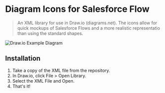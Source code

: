 # Diagram Icons for Salesforce Flow
> An XML library for use in Draw.io (diagrams.net). The icons allow for quick mockups of Salesforce Flows and a more realistic representatio than using the standard shapes.

![Draw.io Example Diagram](https://github.com/markledden/Salesforce-Flow-Diagram-Icons/blob/main/Images/Salesforce%20Screen%20Flow%20Mockup.JPG?raw=true)

## Installation
1. Take a copy of the XML file from the repository. 
2. In Draw.io, click File > Open Library.
3. Select the XML File and Open.
4. That's it! 
